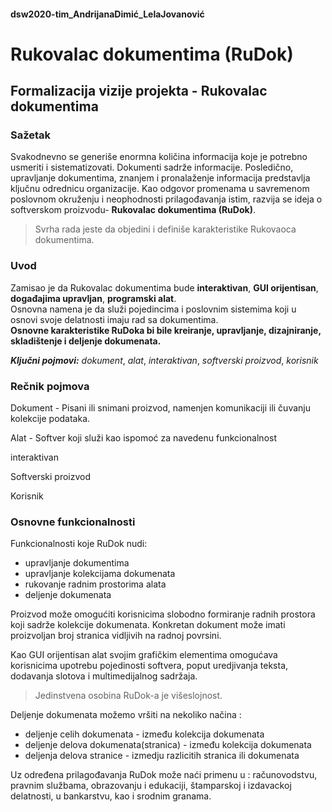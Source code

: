 #### dsw2020-tim_AndrijanaDimić_LelaJovanović

# **Rukovalac dokumentima (RuDok)**

## Formalizacija vizije projekta - Rukovalac dokumentima 
### Sažetak
Svakodnevno se generiše enormna količina informacija koje je potrebno usmeriti i sistematizovati. Dokumenti sadrže informacije. 
Posledično, upravljanje dokumentima, znanjem i pronalaženje informacija predstavlja ključnu odrednicu organizacije.
Kao odgovor promenama u savremenom poslovnom okruženju i neophodnosti prilagođavanja istim, razvija se ideja o softverskom proizvodu- **Rukovalac dokumentima (RuDok)**. 
> Svrha rada jeste da objedini i definiše karakteristike Rukovaoca dokumentima.

### Uvod
Zamisao je da Rukovalac dokumentima bude **interaktivan**, **GUI orijentisan**, **događajima upravljan**, **programski alat**.   
Osnovna namena je da služi pojedincima i poslovnim sistemima koji u osnovi svoje delatnosti imaju rad sa dokumentima.     
**Osnovne karakteristike RuDoka bi bile kreiranje, upravljanje, dizajniranje, skladištenje i deljenje dokumenata.**

***Ključni pojmovi:***  _dokument_, _alat_, _interaktivan_, _softverski proizvod_, _korisnik_

### Rečnik pojmova

Dokument - Pisani ili snimani proizvod, namenjen komunikaciji ili čuvanju kolekcije podataka. 

Alat - Softver koji služi kao ispomoć za navedenu funkcionalnost

interaktivan 

Softverski proizvod 

Korisnik 

### Osnovne funkcionalnosti

Funkcionalnosti koje RuDok nudi:
* upravljanje dokumentima
* upravljanje kolekcijama dokumenata
* rukovanje radnim prostorima alata
* deljenje dokumenata

Proizvod može omogućiti korisnicima slobodno formiranje radnih prostora koji sadrže kolekcije dokumenata. Konkretan dokument može imati proizvoljan broj stranica vidljivih na radnoj povrsini.

Kao GUI orijentisan alat svojim grafičkim elementima omogućava korisnicima upotrebu pojedinosti softvera, poput uredjivanja teksta, dodavanja slotova i multimedijalnog sadržaja.

> Jedinstvena osobina RuDok-a je višeslojnost.

Deljenje dokumenata možemo vršiti na nekoliko načina :
* deljenje celih dokumenata - između kolekcija dokumenata
* deljenje delova dokumenata(stranica) - između kolekcija dokumenata
* deljenja delova stranice - izmedju razlicitih stranica ili dokumenata

Uz određena prilagođavanja RuDok može naći primenu u : računovodstvu, pravnim službama, obrazovanju i edukaciji, štamparskoj i izdavackoj delatnosti, u bankarstvu, kao i srodnim granama.
